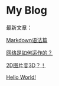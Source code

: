 # My Blog

最新文章：

[Markdown语法篇](https://iceabyss.github.io/blog/4/4.html)

[网络是如何运作的？](https://iceabyss.github.io/blog/3/3.html)

[2D图片变3D？！](https://iceabyss.github.io/blog/2/2.html)

[Hello World! ](https://iceabyss.github.io/blog/1/1.html)

